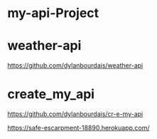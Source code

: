 # my-api-Project

# weather-api

https://github.com/dylanbourdais/weather-api


# create_my_api


https://github.com/dylanbourdais/cr-e-my-api

https://safe-escarpment-18890.herokuapp.com/
